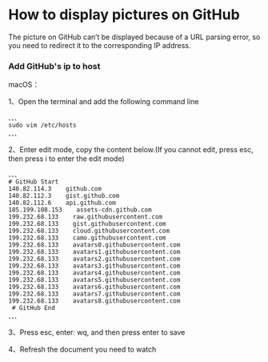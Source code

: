 # How to display pictures on GitHub

The picture on GitHub can’t be displayed because of a URL parsing error, so you need to redirect it to the corresponding IP address.


### Add GitHub's ip to host


macOS：

1、Open the terminal and add the following command line  

    、、、
    sudo vim /etc/hosts
    、、、
    
2、Enter edit mode, copy the content below.(If you cannot edit, press esc, then press i to enter the edit mode)  

    、、、
    # GitHub Start
    140.82.114.3    github.com
    140.82.112.3    gist.github.com
    140.82.112.6    api.github.com
    185.199.108.153    assets-cdn.github.com
    199.232.68.133    raw.githubusercontent.com
    199.232.68.133    gist.githubusercontent.com
    199.232.68.133    cloud.githubusercontent.com
    199.232.68.133    camo.githubusercontent.com
    199.232.68.133    avatars0.githubusercontent.com
    199.232.68.133    avatars1.githubusercontent.com
    199.232.68.133    avatars2.githubusercontent.com
    199.232.68.133    avatars3.githubusercontent.com
    199.232.68.133    avatars4.githubusercontent.com
    199.232.68.133    avatars5.githubusercontent.com
    199.232.68.133    avatars6.githubusercontent.com
    199.232.68.133    avatars7.githubusercontent.com
    199.232.68.133    avatars8.githubusercontent.com
     # GitHub End
    、、、
    
3、Press esc, enter: wq, and then press enter to save  

4、Refresh the document you need to watch  




